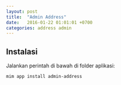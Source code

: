 ```yaml
---
layout: post
title:  "Admin Address"
date:   2016-01-22 01:01:01 +0700
categories: address admin
---
```


## Instalasi

Jalankan perintah di bawah di folder aplikasi:

```
mim app install admin-address
```
